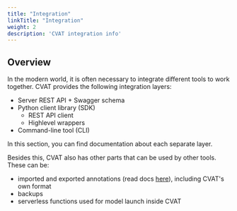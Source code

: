 ```yaml
---
title: "Integration"
linkTitle: "Integration"
weight: 2
description: 'CVAT integration info'
---
```


## Overview

In the modern world, it is often necessary to integrate different tools to work together.
CVAT provides the following integration layers:

- Server REST API + Swagger schema
- Python client library (SDK)
  - REST API client
  - Highlevel wrappers
- Command-line tool (CLI)

In this section, you can find documentation about each separate layer.

Besides this, CVAT also has other parts that can be used by other tools. These can be:
- imported and exported annotations (read docs [here](/manual/advanced/formats)), including CVAT's own format
- backups
- serverless functions used for model launch inside CVAT

